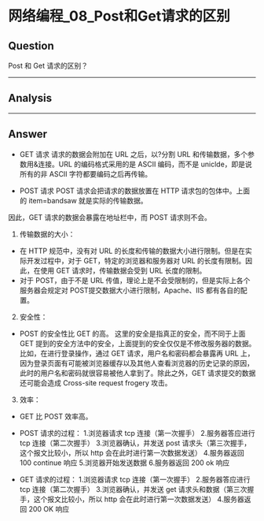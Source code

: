 # 网络编程_08_Post和Get请求的区别


## Question
Post 和 Get 请求的区别？

----

## Analysis


----

## Answer
- GET 请求
请求的数据会附加在 URL 之后，以?分割 URL 和传输数据，多个参数用&连接。URL 的编码格式采用的是 ASCII 编码，而不是 uniclde，即是说所有的非 ASCII 字符都要编码之后再传输。

- POST 请求
POST 请求会把请求的数据放置在 HTTP 请求包的包体中。上面的 item=bandsaw 就是实际的传输数据。

因此，GET 请求的数据会暴露在地址栏中，而 POST 请求则不会。

1. 传输数据的大小：
- 在 HTTP 规范中，没有对 URL 的长度和传输的数据大小进行限制。但是在实际开发过程中，对于 GET，特定的浏览器和服务器对 URL 的长度有限制。因此，在使用 GET 请求时，传输数据会受到 URL 长度的限制。
- 对于 POST，由于不是 URL 传值，理论上是不会受限制的，但是实际上各个服务器会规定对 POST提交数据大小进行限制，Apache、IIS 都有各自的配置。

2. 安全性：
- POST 的安全性比 GET 的高。
这里的安全是指真正的安全，而不同于上面 GET 提到的安全方法中的安全，上面提到的安全仅仅是不修改服务器的数据。比如，在进行登录操作，通过 GET 请求，用户名和密码都会暴露再 URL 上，因为登录页面有可能被浏览器缓存以及其他人查看浏览器的历史记录的原因，此时的用户名和密码就很容易被他人拿到了。除此之外，GET 请求提交的数据还可能会造成 Cross-site request frogery 攻击。

3. 效率：
- GET 比 POST 效率高。

- POST 请求的过程：
1.浏览器请求 tcp 连接（第一次握手）
2.服务器答应进行 tcp 连接（第二次握手）
3.浏览器确认，并发送 post 请求头（第三次握手，这个报文比较小，所以 http 会在此时进行第一次数据发送）
4.服务器返回 100 continue 响应
5.浏览器开始发送数据
6.服务器返回 200 ok 响应

- GET 请求的过程：
1.浏览器请求 tcp 连接（第一次握手）
2.服务器答应进行 tcp 连接（第二次握手）
3.浏览器确认，并发送 get 请求头和数据（第三次握手，这个报文比较小，所以 http 会在此时进行第一次数据发送）
4.服务器返回 200 OK 响应